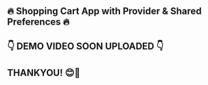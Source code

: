 ## 🔥 Shopping Cart App with Provider & Shared Preferences 🔥 ##

## 👇 DEMO VIDEO SOON UPLOADED 👇 ##

## THANKYOU! 😊💖 ##
